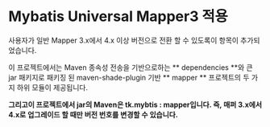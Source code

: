 # Mybatis Universal Mapper3 적용

사용자가 일반 Mapper 3.x에서 4.x 이상 버전으로 전환 할 수 있도록이 항목이 추가되었습니다.

이 프로젝트에서는 Maven 종속성 전송을 기반으로하는 ** dependencies **와 큰 jar 패키지로 패키징 된 maven-shade-plugin 기반 ** mapper ** 프로젝트의 두 가지 하위 모듈이 제공됩니다.

**그리고이 프로젝트에서 jar의 Maven은 tk.mybtis : mapper입니다. 즉, 매퍼 3.x에서 4.x로 업그레이드 할 때만 버전 번호를 변경할 수 있습니다.**

